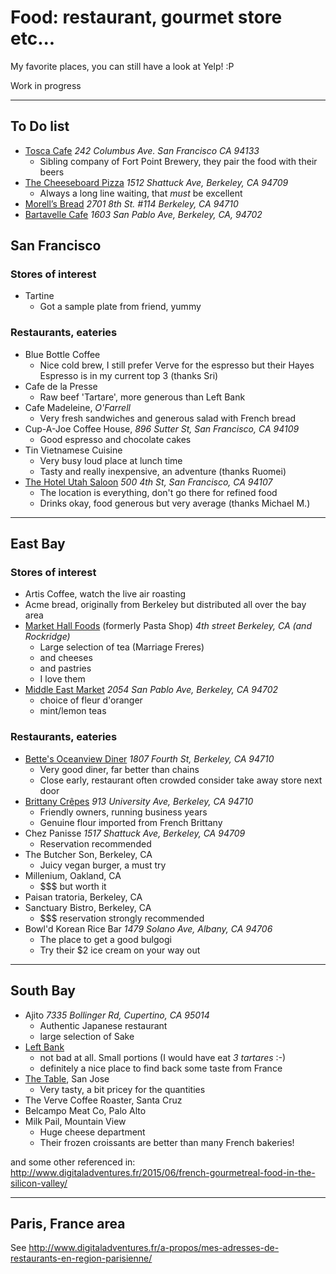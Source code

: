 # Food: restaurant, gourmet store etc...

My favorite places, you can still have a look at Yelp! :P

Work in progress

---

## To Do list

+ [Tosca Cafe](http://toscacafesf.com/)
  *242 Columbus Ave. San Francisco CA 94133*
  * Sibling company of Fort Point Brewery, they pair the food with their beers
+ [The Cheeseboard Pizza](http://cheeseboardcollective.coop)
  *1512 Shattuck Ave, Berkeley, CA 94709*
  * Always a long line waiting, that _must_ be excellent
+ [Morell’s Bread](www.morellsbread.com)
  *2701 8th St. #114 Berkeley, CA 94710*
+ [Bartavelle Cafe](http://www.bartavellecafe.com/)
  *1603 San Pablo Ave, Berkeley, CA, 94702*

## San Francisco

### Stores of interest

+ Tartine
  * Got a sample plate from friend, yummy

### Restaurants, eateries

+ Blue Bottle Coffee
  * Nice cold brew, I still prefer Verve for the espresso but their Hayes
    Espresso is in my current top 3 (thanks Sri)
+ Cafe de la Presse
  * Raw beef 'Tartare', more generous than Left Bank
+ Cafe Madeleine, *O'Farrell*
  * Very fresh sandwiches and generous salad with French bread
+ Cup-A-Joe Coffee House,
  *896 Sutter St, San Francisco, CA 94109*
  + Good espresso and chocolate cakes
+ Tin Vietnamese Cuisine
  * Very busy loud place at lunch time
  * Tasty and really inexpensive, an adventure (thanks Ruomei)
+ [The Hotel Utah Saloon](http://hotelutah.com)
  *500 4th St, San Francisco, CA 94107*
  * The location is everything, don't go there for refined food
  * Drinks okay, food generous but very average
    (thanks Michael M.)

---

## East Bay

### Stores of interest

+ Artis Coffee, watch the live air roasting
+ Acme bread, originally from Berkeley but distributed all over the bay area
+ [Market Hall Foods](http://rockridgemarkethall.com/market-hall-foods) (formerly Pasta Shop)
  *4th street Berkeley, CA (and Rockridge)*
  * Large selection of tea (Marriage Freres)
  * and cheeses
  * and pastries
  * I love them
+ [Middle East Market](http://www.memarketberkeley.com)
  *2054 San Pablo Ave, Berkeley, CA 94702*
  * choice of fleur d'oranger
  * mint/lemon teas

### Restaurants, eateries

+ [Bette's Oceanview Diner](http://www.bettesdiner.com/)
  *1807 Fourth St, Berkeley, CA 94710*
  * Very good diner, far better than chains
  * Close early, restaurant often crowded consider take away store next door
+ [Brittany Crêpes](http://brittanycrepes.com/)
  *913 University Ave, Berkeley, CA 94710*
  * Friendly owners, running business years
  * Genuine flour imported from French Brittany
+ Chez Panisse
  *1517 Shattuck Ave, Berkeley, CA 94709*
  * Reservation recommended
+ The Butcher Son, Berkeley, CA
  * Juicy vegan burger, a must try
+ Millenium, Oakland, CA
  * $$$ but worth it
+ Paisan tratoria, Berkeley, CA
+ Sanctuary Bistro, Berkeley, CA
  * $$$ reservation strongly recommended
+ Bowl'd Korean Rice Bar
  *1479 Solano Ave, Albany, CA 94706*
  * The place to get a good bulgogi
  * Try their $2 ice cream on your way out
---

## South Bay

+ Ajito
  *7335 Bollinger Rd, Cupertino, CA 95014*
  * Authentic Japanese restaurant
  * large selection of Sake
+ [Left Bank](http://www.leftbank.com/)
  * not bad at all. Small portions (I would have eat *3 tartares* :-)
  * definitely a nice place to find back some taste from France
+ [The Table](http://www.thetablesj.com/), San Jose
  * Very tasty, a bit pricey for the quantities
+ The Verve Coffee Roaster, Santa Cruz
+ Belcampo Meat Co, Palo Alto
+ Milk Pail, Mountain View
  * Huge cheese department
  * Their frozen croissants are better than many French bakeries!

and some other referenced in:
http://www.digitaladventures.fr/2015/06/french-gourmetreal-food-in-the-silicon-valley/

---

## Paris, France area

See http://www.digitaladventures.fr/a-propos/mes-adresses-de-restaurants-en-region-parisienne/

